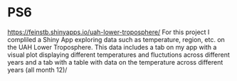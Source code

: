 # PS6
https://feinstb.shinyapps.io/uah-lower-troposphere/
For this project I compliled a Shiny App exploring data such as temperature, region, etc. on the UAH Lower Troposphere. This data includes a tab on my app with a visual plot displaying different temperatures and fluctutions across different years and a tab with a table with data on the temperature across different years (all month 12)/ 
